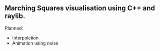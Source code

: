 ## Marching Squares visualisation using C++ and raylib.

Planned: 
 * Interpolation
 * Animation using noise
